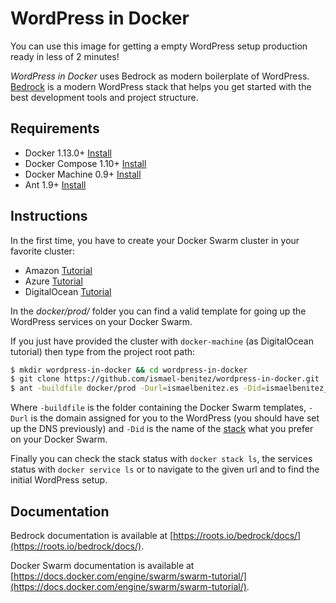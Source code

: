 # WordPress in Docker

You can use this image for getting a empty WordPress setup production ready in less of 2 minutes!

*WordPress in Docker* uses Bedrock as modern boilerplate of WordPress. [Bedrock](https://roots.io/bedrock/) is 
a modern WordPress stack that helps you get started with the best development tools and project structure.


## Requirements

* Docker 1.13.0+ [Install](https://docs.docker.com/engine/installation/)
* Docker Compose 1.10+ [Install](https://docs.docker.com/compose/install/)
* Docker Machine 0.9+ [Install](https://docs.docker.com/machine/install-machine/)
* Ant 1.9+ [Install](http://ant.apache.org/manual/install.html)


## Instructions

In the first time, you have to create your Docker Swarm cluster in your favorite cluster:

- Amazon [Tutorial](http://garbe.io/blog/2017/02/20/install-docker-swarm-on-aws-via-cloudformation/)
- Azure [Tutorial](https://docs.microsoft.com/en-us/azure/container-service/dcos-swarm/container-service-deployment)
- DigitalOcean [Tutorial](https://www.digitalocean.com/community/tutorials/how-to-create-a-cluster-of-docker-containers-with-docker-swarm-and-digitalocean-on-ubuntu-16-04)

In the *docker/prod/* folder you can find a valid template for going up the WordPress services on your 
Docker Swarm.

If you just have provided the cluster with `docker-machine` (as DigitalOcean tutorial) then type from the 
project root path:

```bash
$ mkdir wordpress-in-docker && cd wordpress-in-docker
$ git clone https://github.com/ismael-benitez/wordpress-in-docker.git .
$ ant -buildfile docker/prod -Durl=ismaelbenitez.es -Did=ismaelbenitez_es up
```

Where `-buildfile` is the folder containing the Docker Swarm templates, `-Durl` is the domain assigned for you
to the WordPress (you should have set up the DNS previously) and `-Did` is the name of the [stack](https://docs.docker.com/engine/swarm/stack-deploy/) 
what you prefer on your Docker Swarm.

Finally you can check the stack status with `docker stack ls`, the services status with `docker service ls` or 
to navigate to the given url and to find the initial WordPress setup.


## Documentation

Bedrock documentation is available at [https://roots.io/bedrock/docs/](https://roots.io/bedrock/docs/).

Docker Swarm documentation is available at [https://docs.docker.com/engine/swarm/swarm-tutorial/](https://docs.docker.com/engine/swarm/swarm-tutorial/). 
